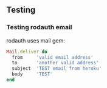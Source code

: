 

## Testing
### Testing rodauth email

rodauth uses mail gem:
```ruby
Mail.deliver do
  from     'valid email address'
  to       'another valid address'
  subject  'TEST email from heroku'
  body     'TEST'
end
```

